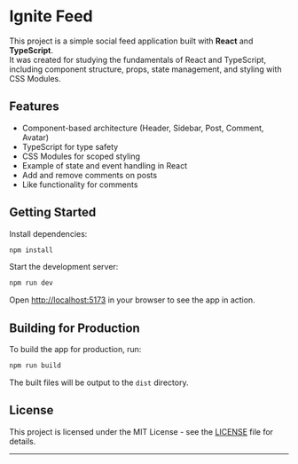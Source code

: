 # Ignite Feed

This project is a simple social feed application built with **React** and **TypeScript**.  
It was created for studying the fundamentals of React and TypeScript, including component structure, props, state management, and styling with CSS Modules.

## Features

- Component-based architecture (Header, Sidebar, Post, Comment, Avatar)
- TypeScript for type safety
- CSS Modules for scoped styling
- Example of state and event handling in React
- Add and remove comments on posts
- Like functionality for comments

## Getting Started

Install dependencies:

```sh
npm install
```

Start the development server:

```sh
npm run dev
```

Open [http://localhost:5173](http://localhost:5173) in your browser to see the app in action.

## Building for Production

To build the app for production, run:

```sh
npm run build
```

The built files will be output to the `dist` directory.

## License

This project is licensed under the MIT License - see the [LICENSE](LICENSE) file for details.

---

